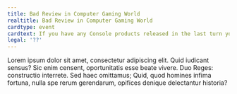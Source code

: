 ```yaml
---
title: Bad Review in Computer Gaming World
realtitle: Bad Review in Computer Gaming World
cardtype: event
cardtext: If you have any Console products released in the last turn your Loyalty is decreased by 1 and profits by 1 for the next turn.
legal: '??'
---
```


Lorem ipsum dolor sit amet, consectetur adipiscing elit. Quid iudicant sensus? Sic enim censent, oportunitatis esse beate vivere. Duo Reges: constructio interrete. Sed haec omittamus; Quid, quod homines infima fortuna, nulla spe rerum gerendarum, opifices denique delectantur historia?
